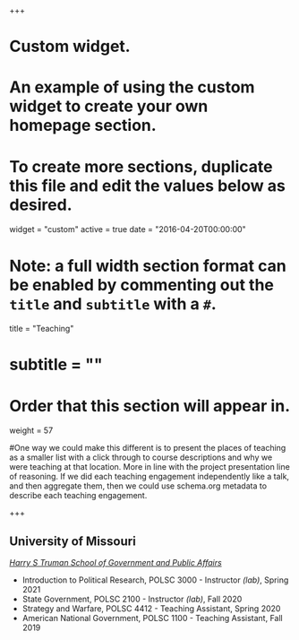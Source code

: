 +++
# Custom widget.
# An example of using the custom widget to create your own homepage section.
# To create more sections, duplicate this file and edit the values below as desired.
widget = "custom"
active = true
date = "2016-04-20T00:00:00"

# Note: a full width section format can be enabled by commenting out the `title` and `subtitle` with a `#`.
title = "Teaching"
# subtitle = ""


# Order that this section will appear in.
weight = 57

#One way we could make this different is to present the places of teaching as a smaller list with a click through to course descriptions and why we were teaching at that location. More in line with the project presentation line of reasoning. If we did each teaching engagement independently like a talk, and then aggregate them, then we could use schema.org metadata to describe each teaching engagement.

+++
<h2>University of Missouri</h2>

_[Harry S Truman School of Government and Public Affairs](https://politicalscience.missouri.edu)_

+ Introduction to Political Research, POLSC 3000 - Instructor _(lab)_, Spring 2021
+ State Government, POLSC 2100 - Instructor _(lab)_, Fall 2020
+ Strategy and Warfare, POLSC 4412 - Teaching Assistant, Spring 2020
+ American National Government, POLSC 1100 - Teaching Assistant, Fall 2019
